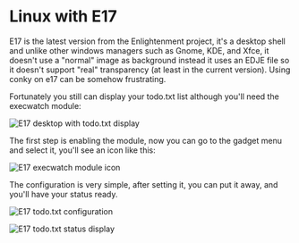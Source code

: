 # Linux with E17

E17 is the latest version from the Enlightenment project, it's a desktop shell
and unlike other windows managers such as Gnome, KDE, and Xfce, it doesn't use
a "normal" image as background instead it uses an EDJE file so it doesn't
support "real" transparency (at least in the current version). Using conky on
e17 can be somehow frustrating.

Fortunately you still can display your todo.txt list although you'll need the
execwatch module:

![E17 desktop with todo.txt display](http://www.shareapic.com/pthumbs/large/45036/e17-todo_1.png)

The first step is enabling the module, now you can go to the gadget menu and
select it, you'll see an icon like this:

![E17 execwatch module icon](http://www.shareapic.com/pthumbs/large/45038/e17-todo_3.png)

The configuration is very simple, after setting it, you can put it away, and
you'll have your status ready.

![E17 todo.txt configuration](http://www.shareapic.com/pthumbs/large/45039/e17-todo_4.png)

![E17 todo.txt status display](http://www.shareapic.com/pthumbs/large/45040/e17-todo_5.png)
